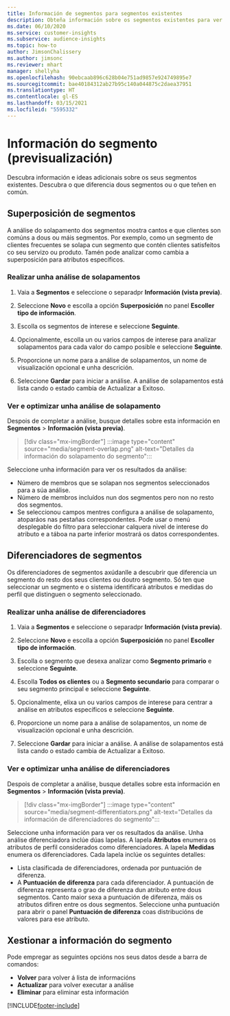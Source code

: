 ```yaml
---
title: Información de segmentos para segmentos existentes
description: Obteña información sobre os segmentos existentes para ver diferenzas e aspectos comúns.
ms.date: 06/10/2020
ms.service: customer-insights
ms.subservice: audience-insights
ms.topic: how-to
author: JimsonChalissery
ms.author: jimsonc
ms.reviewer: mhart
manager: shellyha
ms.openlocfilehash: 90ebcaab896c628b04e751ad9857e924749895e7
ms.sourcegitcommit: bae40184312ab27b95c140a044875c2daea37951
ms.translationtype: HT
ms.contentlocale: gl-ES
ms.lasthandoff: 03/15/2021
ms.locfileid: "5595332"
---
```

# <a name="segment-insights-preview"></a>Información do segmento (previsualización)

Descubra información e ideas adicionais sobre os seus segmentos existentes. Descubra o que diferencia dous segmentos ou o que teñen en común.

## <a name="segment-overlap"></a>Superposición de segmentos

A análise do solapamento dos segmentos mostra cantos e que clientes son comúns a dous ou máis segmentos. Por exemplo, como un segmento de clientes frecuentes se solapa cun segmento que contén clientes satisfeitos co seu servizo ou produto.
Tamén pode analizar como cambia a superposición para atributos específicos.

### <a name="run-an-overlap-analysis"></a>Realizar unha análise de solapamentos

1. Vaia a **Segmentos** e seleccione o separadpr **Información (vista previa)**.

1. Seleccione **Novo** e escolla a opción **Superposición** no panel **Escoller tipo de información**.

1. Escolla os segmentos de interese e seleccione **Seguinte**.

1. Opcionalmente, escolla un ou varios campos de interese para analizar solapamentos para cada valor do campo posible e seleccione **Seguinte**.

1. Proporcione un nome para a análise de solapamentos, un nome de visualización opcional e unha descrición.

1. Seleccione **Gardar** para iniciar a análise. A análise de solapamentos está lista cando o estado cambia de Actualizar a Exitoso.

### <a name="view-and-optimize-an-overlap-analysis"></a>Ver e optimizar unha análise de solapamento

Despois de completar a análise, busque detalles sobre esta información en **Segmentos** > **Información (vista previa)**.

> [!div class="mx-imgBorder"]
> :::image type="content" source="media/segment-overlap.png" alt-text="Detalles da información do solapamento do segmento":::

Seleccione unha información para ver os resultados da análise:

- Número de membros que se solapan nos segmentos seleccionados para a súa análise.
- Número de membros incluídos nun dos segmentos pero non no resto dos segmentos.
- Se seleccionou campos mentres configura a análise de solapamento, atoparáos nas pestañas correspondentes. Pode usar o menú desplegable do filtro para seleccionar calquera nivel de interese do atributo e a táboa na parte inferior mostrará os datos correspondentes.

## <a name="segment-differentiators"></a>Diferenciadores de segmentos

Os diferenciadores de segmentos axúdanlle a descubrir que diferencia un segmento do resto dos seus clientes ou doutro segmento. Só ten que seleccionar un segmento e o sistema identificará atributos e medidas do perfil que distinguen o segmento seleccionado.

### <a name="run-a-differentiator-analysis"></a>Realizar unha análise de diferenciadores

1. Vaia a **Segmentos** e seleccione o separadpr **Información (vista previa)**.

1. Seleccione **Novo** e escolla a opción **Superposición** no panel **Escoller tipo de información**.

1. Escolla o segmento que desexa analizar como **Segmento primario** e seleccione **Seguinte**.

1. Escolla **Todos os clientes** ou a **Segmento secundario** para comparar o seu segmento principal e seleccione **Seguinte**.

1. Opcionalmente, elixa un ou varios campos de interese para centrar a análise en atributos específicos e seleccione **Seguinte**.

1. Proporcione un nome para a análise de solapamentos, un nome de visualización opcional e unha descrición.

1. Seleccione **Gardar** para iniciar a análise. A análise de solapamentos está lista cando o estado cambia de Actualizar a Exitoso.

### <a name="view-and-optimize-a-differentiators-analysis"></a>Ver e optimizar unha análise de diferenciadores

Despois de completar a análise, busque detalles sobre esta información en **Segmentos** > **Información (vista previa)**.

> [!div class="mx-imgBorder"]
> :::image type="content" source="media/segment-differentiators.png" alt-text="Detalles da información de diferenciadores do segmento":::

Seleccione unha información para ver os resultados da análise. Unha análise diferenciadora inclúe dúas lapelas. A lapela **Atributos** enumera os atributos de perfil considerados como diferenciadores. A lapela **Medidas** enumera os diferenciadores. Cada lapela inclúe os seguintes detalles:

- Lista clasificada de diferenciadores, ordenada por puntuación de diferenza.
- A **Puntuación de diferenza** para cada diferenciador. A puntuación de diferenza representa o grao de diferenza dun atributo entre dous segmentos. Canto maior sexa a puntuación de diferenza, máis os atributos difiren entre os dous segmentos. Seleccione unha puntuación para abrir o panel **Puntuación de diferenza** coas distribucións de valores para ese atributo.

## <a name="manage-segment-insights"></a>Xestionar a información do segmento

Pode empregar as seguintes opcións nos seus datos desde a barra de comandos:

- **Volver** para volver á lista de informacións
- **Actualizar** para volver executar a análise
- **Eliminar** para eliminar esta información


[!INCLUDE[footer-include](../includes/footer-banner.md)]